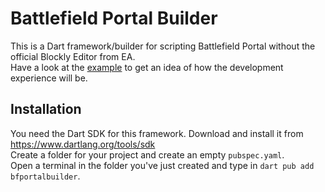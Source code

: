 # Battlefield Portal Builder

This is a Dart framework/builder for scripting Battlefield Portal without the official Blockly Editor from EA.  
Have a look at the [example](example) to get an idea of how the development experience will be.

## Installation
You need the Dart SDK for this framework. Download and install it from https://www.dartlang.org/tools/sdk  
Create a folder for your project and create an empty `pubspec.yaml`.  
Open a terminal in the folder you've just created and type in `dart pub add bfportalbuilder`.